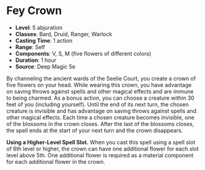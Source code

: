 # Fey Crown

- **Level**: 5 abjuration
- **Classes**: Bard, Druid, Ranger, Warlock
- **Casting Time**: 1 action
- **Range**: Self
- **Components**: V, S, M (five flowers of different colors)
- **Duration**: 1 hour
- **Source**: Deep Magic 5e

By channeling the ancient wards of the Seelie Court, you create a crown of five flowers on your head. While wearing this crown, you have advantage on saving throws against spells and other magical effects and are immune to being charmed. As a bonus action, you can choose a creature within 30 feet of you (including yourself). Until the end of its next turn, the chosen creature is invisible and has advantage on saving throws against spells and other magical effects. Each time a chosen creature becomes invisible, one of the blossoms in the crown closes. After the last of the blossoms closes, the spell ends at the start of your next turn and the crown disappears.

**Using a Higher-Level Spell Slot.** When you cast this spell using a spell slot of 6th level or higher, the crown can have one additional flower for each slot level above 5th. One additional flower is required as a material component for each additional flower in the crown.
